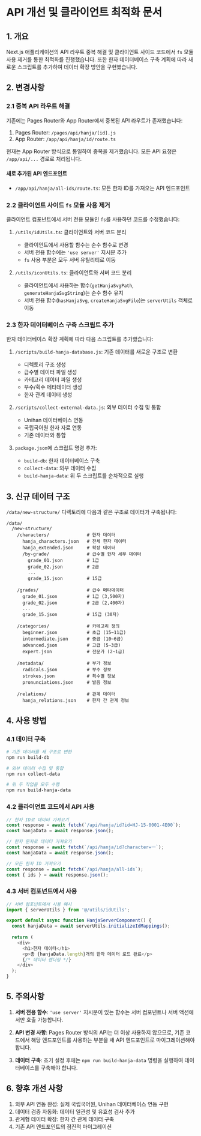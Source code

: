 # API 개선 및 클라이언트 최적화 문서

## 1. 개요

Next.js 애플리케이션의 API 라우트 중복 해결 및 클라이언트 사이드 코드에서 `fs` 모듈 사용 제거를 통한 최적화를 진행했습니다. 또한 한자 데이터베이스 구축 계획에 따라 새로운 스크립트를 추가하여 데이터 확장 방안을 구현했습니다.

## 2. 변경사항

### 2.1 중복 API 라우트 해결

기존에는 Pages Router와 App Router에서 중복된 API 라우트가 존재했습니다:

1. Pages Router: `/pages/api/hanja/[id].js`
2. App Router: `/app/api/hanja/id/route.ts`

현재는 App Router 방식으로 통일하여 중복을 제거했습니다. 모든 API 요청은 `/app/api/...` 경로로 처리됩니다.

#### 새로 추가된 API 엔드포인트

- `/app/api/hanja/all-ids/route.ts`: 모든 한자 ID를 가져오는 API 엔드포인트

### 2.2 클라이언트 사이드 `fs` 모듈 사용 제거

클라이언트 컴포넌트에서 서버 전용 모듈인 `fs`를 사용하던 코드를 수정했습니다:

1. `/utils/idUtils.ts`: 클라이언트와 서버 코드 분리
   - 클라이언트에서 사용할 함수는 순수 함수로 변경
   - 서버 전용 함수에는 `'use server'` 지시문 추가
   - `fs` 사용 부분은 모두 서버 유틸리티로 이동

2. `/utils/iconUtils.ts`: 클라이언트와 서버 코드 분리
   - 클라이언트에서 사용하는 함수(`getHanjaSvgPath`, `generateHanjaSvgString`)는 순수 함수 유지
   - 서버 전용 함수(`hasHanjaSvg`, `createHanjaSvgFile`)는 `serverUtils` 객체로 이동

### 2.3 한자 데이터베이스 구축 스크립트 추가

한자 데이터베이스 확장 계획에 따라 다음 스크립트를 추가했습니다:

1. `/scripts/build-hanja-database.js`: 기존 데이터를 새로운 구조로 변환
   - 디렉토리 구조 생성
   - 급수별 데이터 파일 생성
   - 카테고리 데이터 파일 생성
   - 부수/획수 메타데이터 생성
   - 한자 관계 데이터 생성

2. `/scripts/collect-external-data.js`: 외부 데이터 수집 및 통합
   - Unihan 데이터베이스 연동
   - 국립국어원 한자 자료 연동
   - 기존 데이터와 통합

3. `package.json`에 스크립트 명령 추가:
   - `build-db`: 한자 데이터베이스 구축
   - `collect-data`: 외부 데이터 수집
   - `build-hanja-data`: 위 두 스크립트를 순차적으로 실행

## 3. 신규 데이터 구조

`/data/new-structure/` 디렉토리에 다음과 같은 구조로 데이터가 구축됩니다:

```
/data/
  /new-structure/
    /characters/              # 한자 데이터
      hanja_characters.json   # 전체 한자 데이터
      hanja_extended.json     # 확장 데이터
      /by-grade/              # 급수별 한자 세부 데이터
        grade_01.json         # 1급
        grade_02.json         # 2급
        ...
        grade_15.json         # 15급
    
    /grades/                  # 급수 메타데이터
      grade_01.json           # 1급 (3,500자)
      grade_02.json           # 2급 (2,400자)
      ...
      grade_15.json           # 15급 (30자)
    
    /categories/              # 카테고리 정의
      beginner.json           # 초급 (15~11급)
      intermediate.json       # 중급 (10~6급)
      advanced.json           # 고급 (5~3급)
      expert.json             # 전문가 (2~1급)
    
    /metadata/                # 부가 정보
      radicals.json           # 부수 정보
      strokes.json            # 획수별 정보
      pronunciations.json     # 발음 정보
    
    /relations/               # 관계 데이터
      hanja_relations.json    # 한자 간 관계 정보
```

## 4. 사용 방법

### 4.1 데이터 구축

```bash
# 기존 데이터를 새 구조로 변환
npm run build-db

# 외부 데이터 수집 및 통합
npm run collect-data

# 위 두 작업을 모두 수행
npm run build-hanja-data
```

### 4.2 클라이언트 코드에서 API 사용

```javascript
// 한자 ID로 데이터 가져오기
const response = await fetch(`/api/hanja/id?id=HJ-15-0001-4E00`);
const hanjaData = await response.json();

// 한자 문자로 데이터 가져오기 
const response = await fetch(`/api/hanja/id?character=一`);
const hanjaData = await response.json();

// 모든 한자 ID 가져오기
const response = await fetch(`/api/hanja/all-ids`);
const { ids } = await response.json();
```

### 4.3 서버 컴포넌트에서 사용

```typescript
// 서버 컴포넌트에서 사용 예시
import { serverUtils } from '@/utils/idUtils';

export default async function HanjaServerComponent() {
  const hanjaData = await serverUtils.initializeIdMappings();
  
  return (
    <div>
      <h1>한자 데이터</h1>
      <p>총 {hanjaData.length}개의 한자 데이터 로드 완료</p>
      {/* 데이터 렌더링 */}
    </div>
  );
}
```

## 5. 주의사항

1. **서버 전용 함수**: `'use server'` 지시문이 있는 함수는 서버 컴포넌트나 서버 액션에서만 호출 가능합니다.

2. **API 변경 사항**: Pages Router 방식의 API는 더 이상 사용하지 않으므로, 기존 코드에서 해당 엔드포인트를 사용하는 부분을 새 API 엔드포인트로 마이그레이션해야 합니다.

3. **데이터 구축**: 초기 설정 후에는 `npm run build-hanja-data` 명령을 실행하여 데이터베이스를 구축해야 합니다.

## 6. 향후 개선 사항

1. 외부 API 연동 완성: 실제 국립국어원, Unihan 데이터베이스 연동 구현
2. 데이터 검증 자동화: 데이터 일관성 및 유효성 검사 추가
3. 관계형 데이터 확장: 한자 간 관계 데이터 구축
4. 기존 API 엔드포인트의 점진적 마이그레이션 
